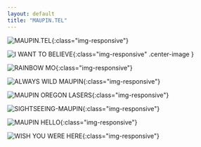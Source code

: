 ```yaml
---
layout: default
title: "MAUPIN.TEL"
---
```


![MAUPIN.TEL](assets/art/maupin.tel.sticker.cropped.v1.png){:class="img-responsive"}

![I WANT TO BELIEVE](assets/art/IWTB-MO_BLACKANDWHITE.jpg){:class="img-responsive" .center-image }

![RAINBOW MO](assets/art/RAINBOW-MO-resized.png){:class="img-responsive"}

![ALWAYS WILD MAUPIN](assets/art/ALWAYS-WILD-MAUPIN.jpeg){:class="img-responsive"}

![MAUPIN OREGON LASERS](assets/art/MAUPIN-OREGON-LASERS.jpeg){:class="img-responsive"}

![SIGHTSEEING-MAUPIN](assets/art/SIGHTSEEING-MAUPIN.jpeg){:class="img-responsive"}

![MAUPIN HELLO](assets/art/MAUPIN-HELLO.png){:class="img-responsive"}

![WISH YOU WERE HERE](/assets/art/WYWH-MO_MAUPIN.TEL.png){:class="img-responsive"}
